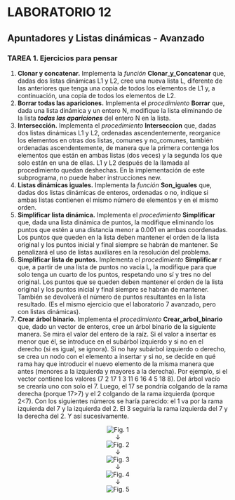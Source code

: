 # LABORATORIO 12
## Apuntadores y Listas dinámicas - Avanzado
### TAREA 1. Ejercicios para pensar
1. **Clonar y concatenar.** Implementa la _función_ **Clonar_y_Concatenar** que, dadas dos listas dinámicas L1 y L2, cree una nueva lista L, diferente de las anteriores que tenga una copia de todos los elementos de L1 y, a continuación, una copia de todos los elementos de L2.
2. **Borrar todas las apariciones.** Implementa el _procedimiento_ **Borrar** que, dada una lista dinámica y un entero N, modifique la lista eliminando de la lista _**todas las apariciones**_ del entero N en la lista.
3. **Intersección.** Implementa el _procedimiento_ **Interseccion** que, dadas dos listas dinámicas L1 y L2, ordenadas ascendentemente, reorganice los elementos en otras dos listas, comunes y no_comunes, también ordenadas ascendentemente, de manera que la primera contenga los elementos que están en ambas listas (dos veces) y la segunda los que solo están en una de ellas. L1 y L2 después de la llamada al procedimiento quedan deshechas. En la implementación de este subprograma, no puede haber instrucciones new.
4. **Listas dinámicas iguales.** Implementa la _función_ **Son_iguales** que, dadas dos listas dinámicas de enteros, ordenadas o no, indique si ambas listas contienen el mismo número de elementos y en el mismo orden.
5. **Simplificar lista dinámica.** Implementa el _procedimiento_ **Simplificar** que, dada una lista dinámica de puntos, la modifique eliminando los puntos que estén a una distancia menor a 0.001 en ambas coordenadas. Los puntos que queden en la lista deben mantener el orden de la lista original y los puntos inicial y final siempre se habrán de mantener. Se penalizará el uso de listas auxiliares en la resolución del problema.
6. **Simplificar lista de puntos.** Implementa el _procedimiento_ **Simplificar** r que, a partir de una lista de puntos no vacía L, la modifique para que solo tenga un cuarto de los puntos, respetando uno sí y tres no del original. Los puntos que se queden deben mantener el orden de la lista original y los puntos inicial y final siempre se habrán de mantener. También se devolverá el número de puntos resultantes en la lista resultado. (Es el mismo ejercicio que el laboratorio 7 avanzado, pero con listas dinámicas).
7. **Crear árbol binario.** Implementa el _procedimiento_ **Crear_arbol_binario** que, dado un vector de enteros, cree un árbol binario de la siguiente manera. Se mira el valor del entero de la raíz. Si el valor a insertar es menor que él, se introduce en el subárbol izquierdo y si no en el derecho (si es igual, se ignora). Si no hay subárbol izquierdo o derecho, se crea un nodo con el elemento a insertar y si no, se decide en qué rama hay que introducir el nuevo elemento de la misma manera que antes (menores a la izquierda y mayores a la derecha). Por ejemplo, si el vector contiene los valores (7 2 17 1 3 11 6 16 4 5 18 8). Del árbol vacío se crearía uno con solo el 7. Luego, el 17 se pondría colgando de la rama derecha (porque 17>7) y el 2 colgando de la rama izquierda (porque 2<7). Con los siguientes números se haría parecido: el 1 va por la rama izquierda del 7 y la izquierda del 2. El 3 seguiría la rama izquierda del 7 y la derecha del 2. Y así sucesivamente.

<div align="center">
  <img src="https://github.com/lukabergs/ia-pb-lab12/assets/52601751/e8f267ef-b31c-4000-92fa-caee913ec2cc" title="Fig. 1"><br/>↓<br/>
  <img src="https://github.com/lukabergs/ia-pb-lab12/assets/52601751/14f01bfe-0296-4fb0-9e08-235a36a50bb1" title="Fig. 2"><br/>↓<br/>
  <img src="https://github.com/lukabergs/ia-pb-lab12/assets/52601751/71710687-410a-4872-8958-7b8631f44765" title="Fig. 3"><br/>↓<br/>
  <img src="https://github.com/lukabergs/ia-pb-lab12/assets/52601751/adcfade8-b23d-4847-b766-59f98ef71ef7" title="Fig. 4"><br/>↓<br/>
  <img src="https://github.com/lukabergs/ia-pb-lab12/assets/52601751/745b4fc5-ce96-4269-943f-bc65a2672fdb" title="Fig. 5">
</div>
